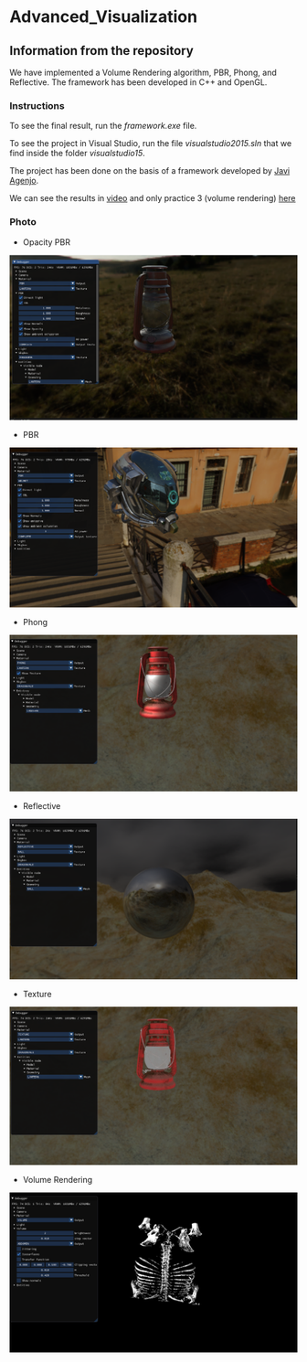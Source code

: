 # Advanced_Visualization
## Information from the repository
We have implemented a Volume Rendering algorithm, PBR, Phong, and  Reflective. 
The framework has been developed in C++ and OpenGL.

### Instructions
To see the final result, run the *framework.exe* file.

To see the project in Visual Studio, run the file *visualstudio2015.sln* that we find inside the folder *visualstudio15*.

The project has been done on the basis of a framework developed by [Javi Agenjo](https://github.com/jagenjo).

We can see the results in [video](https://youtu.be/7lRwalGcMfQ)  and only practice 3 (volume rendering) [here](https://youtu.be/bah19CtV2kc) 


### Photo
- Opacity PBR 
<img src="/photos/lintern.png">

- PBR 
<img src="/photos/pbr.png" >

- Phong
<img src="/photos/phong.png">

- Reflective
<img src="/photos/reflective.png">

- Texture 
<img src="/photos/texture.png">

- Volume Rendering
<img src="/photos/volume.png">


